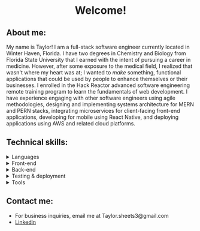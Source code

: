 <h1 align='center'> Welcome!</h1>

<h2> About me: </h2>
<p>My name is Taylor! I am a full-stack software engineer currently located in Winter Haven, Florida.  I have two degrees in Chemistry and Biology from Florida State University that I earned with the intent of pursuing a career in medicine.  However, after some exposure to the medical field, I realized that wasn't where my heart was at; I wanted to <i>make</i> something, functional applications that could be used by people to enhance themselves or their businesses.  I enrolled in the Hack Reactor advanced software engineering remote training program to learn the fundamentals of web development.  I have experience engaging with other software engineers using agile methodologies, designing and implementing systems architecture for MERN and PERN stacks, integrating microservices for client-facing front-end applications, developing for mobile using React Native, and deploying applications using AWS and related cloud platforms.</p>    

<h2> Technical skills: </h2> 
<details>
  <summary>Languages</summary>
  <ul>
    <li><img src="https://img.shields.io/badge/CSS3-1572B6.svg?style=for-the-badge&logo=CSS3&logoColor=white" alt="CSS3 badge" /></li>
    <li><img src="https://img.shields.io/badge/HTML5-E34F26.svg?style=for-the-badge&logo=HTML5&logoColor=white" alt="HTML5badge" /></li>
    <li><img src="https://img.shields.io/badge/JavaScript-F7DF1E.svg?style=for-the-badge&logo=JavaScript&logoColor=black" alt="Js badge" /></li>
  </ul>
</details>
<details>
  <summary>Front-end</summary>
  <ul>
    <li><img src="https://img.shields.io/badge/Axios-5A29E4.svg?style=for-the-badge&logo=Axios&logoColor=white" alt="Axios badge" /></li>
    <li><img src="https://img.shields.io/badge/jQuery-0769AD.svg?style=for-the-badge&logo=jQuery&logoColor=white" alt="jQuery badge" /></li>
    <li><img src="https://img.shields.io/badge/React-61DAFB.svg?style=for-the-badge&logo=React&logoColor=black" alt="React badge" /></li>
    <li><img src="https://img.shields.io/badge/Redux-764ABC.svg?style=for-the-badge&logo=Redux&logoColor=white" alt="Redux badge" /></li>
  </ul>
</details>
<details>
  <summary>Back-end</summary>
  <ul>
    <li><img src="https://img.shields.io/badge/Express.js-000000.svg?style=for-the-badge&logo=Express&logoColor=white" alt="Express badge" /></li>
    <li><img src="https://img.shields.io/badge/MongoDB-47A248.svg?style=for-the-badge&logo=MongoDB&logoColor=white" alt="MongoDB badge" /></li>
    <li><img src="https://img.shields.io/badge/MySQL-4479A1.svg?style=for-the-badge&logo=MySQL&logoColor=white" alt="MySQL badge" /></li>
    <li><img src="https://img.shields.io/badge/Node.js-339933.svg?style=for-the-badge&logo=nodedotjs&logoColor=white" alt="Node badge" /></li>
    <li><img src="https://img.shields.io/badge/PostgreSQL-4169E1.svg?style=for-the-badge&logo=PostgreSQL&logoColor=white" alt="postgreSQL badge" /></li>
    <li><img src="https://img.shields.io/badge/Sequelize-52B0E7.svg?style=for-the-badge&logo=Sequelize&logoColor=white" alt="Sequelize badge" /></li>
  </ul>
</details>
<details>
  <summary>Testing & deployment</summary>
  <ul>
    <li><img src="https://img.shields.io/badge/Amazon%20AWS-232F3E.svg?style=for-the-badge&logo=Amazon-AWS&logoColor=white" alt="AWS badge" /></li>
    <li><img src="https://img.shields.io/badge/Chai-A30701.svg?style=for-the-badge&logo=Chai&logoColor=white" alt="Chai badge" /></li>
    <li><img src="https://img.shields.io/badge/ESLint-4B32C3.svg?style=for-the-badge&logo=ESLint&logoColor=white" alt="ESLint badge" /></li>
    <li><img src="https://img.shields.io/badge/Jest-C21325.svg?style=for-the-badge&logo=Jest&logoColor=white" alt="Jest badge" /></li>
    <li><img src="https://img.shields.io/badge/k6-7D64FF.svg?style=for-the-badge&logo=k6&logoColor=white" alt="K6 badge" /></li>
    <li><img src="https://img.shields.io/badge/Mocha-8D6748.svg?style=for-the-badge&logo=Mocha&logoColor=white" alt="Mocha badge" /></li>
    <li><img src="https://img.shields.io/badge/Postman-FF6C37.svg?style=for-the-badge&logo=Postman&logoColor=white" alt="Postman badge" /></li>
  </ul>
</details>
<details>
  <summary>Tools</summary>
  <ul>
    <li><img src="https://img.shields.io/badge/Babel-F9DC3E.svg?style=for-the-badge&logo=Babel&logoColor=black" alt="Babel badge" /></li>
    <li><img src="https://img.shields.io/badge/Git-F05032.svg?style=for-the-badge&logo=Git&logoColor=white" alt="Git badge" /></li>
    <li><img src="https://img.shields.io/badge/NGINX-009639.svg?style=for-the-badge&logo=NGINX&logoColor=white" alt="NGINX badge" /></li>
    <li><img src="https://img.shields.io/badge/npm-CB3837.svg?style=for-the-badge&logo=npm&logoColor=white" alt="npm badge" /></li>
    <li><img src="https://img.shields.io/badge/Vim-019733.svg?style=for-the-badge&logo=Vim&logoColor=white" alt="Vim badge" /></li>
    <li><img src="https://img.shields.io/badge/Webpack-8DD6F9.svg?style=for-the-badge&logo=Webpack&logoColor=black" alt="Webpack badge" /></li>
  </ul>
</details>

<h2> Contact me: </h2> 
<ul>
  <li>For business inquiries, email me at Taylor.sheets3@gmail.com </li>
  <li><a href="https://www.linkedin.com/in/taylorsheets3/">Linkedin</a></li>

